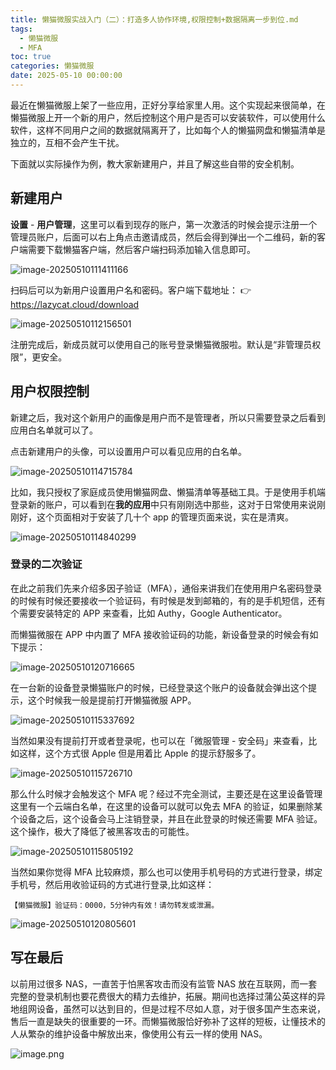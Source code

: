 ```yaml
---
title: 懒猫微服实战入门（二）：打造多人协作环境,权限控制+数据隔离一步到位.md
tags:
  - 懒猫微服
  - MFA
toc: true
categories: 懒猫微服
date: 2025-05-10 00:00:00
---
```


最近在懒猫微服上架了一些应用，正好分享给家里人用。这个实现起来很简单，在懒猫微服上开一个新的用户，然后控制这个用户是否可以安装软件，可以使用什么软件，这样不同用户之间的数据就隔离开了，比如每个人的懒猫网盘和懒猫清单是独立的，互相不会产生干扰。

下面就以实际操作为例，教大家新建用户，并且了解这些自带的安全机制。

## 新建用户

**设置** - **用户管理**，这里可以看到现存的账户，第一次激活的时候会提示注册一个管理员账户，后面可以右上角点击邀请成员，然后会得到弹出一个二维码，新的客户端需要下载懒猫客户端，然后客户端扫码添加输入信息即可。

![image-20250510111411166](https://raw.githubusercontent.com/cloudsmithy/picgo-imh/master/image-20250510111411166.png)

扫码后可以为新用户设置用户名和密码。客户端下载地址：
👉 https://lazycat.cloud/download

<!-- more -->

![image-20250510112156501](https://raw.githubusercontent.com/cloudsmithy/picgo-imh/master/image-20250510112156501.png)

注册完成后，新成员就可以使用自己的账号登录懒猫微服啦。默认是“非管理员权限”，更安全。

## 用户权限控制

新建之后，我对这个新用户的画像是用户而不是管理者，所以只需要登录之后看到应用白名单就可以了。

点击新建用户的头像，可以设置用户可以看见应用的白名单。

![image-20250510114715784](https://raw.githubusercontent.com/cloudsmithy/picgo-imh/master/image-20250510114715784.png)

比如，我只授权了家庭成员使用懒猫网盘、懒猫清单等基础工具。于是使用手机端登录新的账户，可以看到在**我的应用**中只有刚刚选中那些，这对于日常使用来说刚刚好，这个页面相对于安装了几十个 app 的管理页面来说，实在是清爽。

![image-20250510114840299](https://raw.githubusercontent.com/cloudsmithy/picgo-imh/master/image-20250510114840299.png)

### 登录的二次验证

在此之前我们先来介绍多因子验证（MFA），通俗来讲我们在使用用户名密码登录的时候有时候还要接收一个验证码，有时候是发到邮箱的，有的是手机短信，还有个需要安装特定的 APP 来查看，比如 Authy，Google Authenticator。

而懒猫微服在 APP 中内置了 MFA 接收验证码的功能，新设备登录的时候会有如下提示：

![image-20250510120716665](https://raw.githubusercontent.com/cloudsmithy/picgo-imh/master/image-20250510120716665.png)

在一台新的设备登录懒猫账户的时候，已经登录这个账户的设备就会弹出这个提示，这个时候我一般是提前打开懒猫微服 APP。

![image-20250510115337692](https://raw.githubusercontent.com/cloudsmithy/picgo-imh/master/image-20250510115337692.png)

当然如果没有提前打开或者登录呢，也可以在「微服管理 - 安全码」来查看，比如这样，这个方式很 Apple 但是用着比 Apple 的提示舒服多了。

![image-20250510115726710](https://raw.githubusercontent.com/cloudsmithy/picgo-imh/master/image-20250510115726710.png)

那么什么时候才会触发这个 MFA 呢？经过不完全测试，主要还是在这里设备管理这里有一个云端白名单，在这里的设备可以就可以免去 MFA 的验证，如果删除某个设备之后，这个设备会马上注销登录，并且在此登录的时候还需要 MFA 验证。这个操作，极大了降低了被黑客攻击的可能性。

![image-20250510115805192](https://raw.githubusercontent.com/cloudsmithy/picgo-imh/master/image-20250510115805192.png)

当然如果你觉得 MFA 比较麻烦，那么也可以使用手机号码的方式进行登录，绑定手机号，然后用收验证码的方式进行登录,比如这样：

```
【懒猫微服】验证码：0000，5分钟内有效！请勿转发或泄漏。
```

![image-20250510120805601](https://raw.githubusercontent.com/cloudsmithy/picgo-imh/master/image-20250510120805601.png)

## 写在最后

以前用过很多 NAS，一直苦于怕黑客攻击而没有监管 NAS 放在互联网，而一套完整的登录机制也要花费很大的精力去维护，拓展。期间也选择过蒲公英这样的异地组网设备，虽然可以达到目的，但是过程不尽如人意，对于很多国产生态来说，售后一直是缺失的很重要的一环。而懒猫微服恰好弥补了这样的短板，让懂技术的人从繁杂的维护设备中解放出来，像使用公有云一样的使用 NAS。

![image.png](https://lzc-playground-1301583638.cos.ap-chengdu.myqcloud.com/guidelines/459/fec2fe20-307a-49d2-8cc5-a5ec370d31c5.png "image.png")
